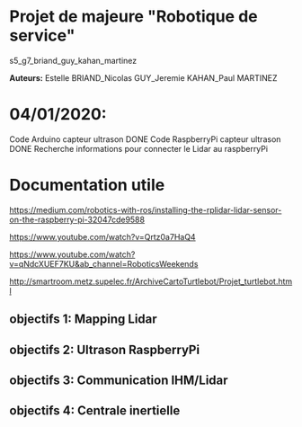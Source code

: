 # Projet de majeure "Robotique de service"
s5_g7_briand_guy_kahan_martinez

**Auteurs:** Estelle BRIAND_Nicolas GUY_Jeremie KAHAN_Paul MARTINEZ

# 04/01/2020:
Code Arduino capteur ultrason DONE
Code RaspberryPi capteur ultrason DONE
Recherche informations pour connecter le Lidar au raspberryPi

# Documentation utile

https://medium.com/robotics-with-ros/installing-the-rplidar-lidar-sensor-on-the-raspberry-pi-32047cde9588

https://www.youtube.com/watch?v=Qrtz0a7HaQ4

https://www.youtube.com/watch?v=qNdcXUEF7KU&ab_channel=RoboticsWeekends

http://smartroom.metz.supelec.fr/ArchiveCartoTurtlebot/Projet_turtlebot.html

## objectifs 1: Mapping Lidar

## objectifs 2: Ultrason RaspberryPi

## objectifs 3: Communication IHM/Lidar

## objectifs 4: Centrale inertielle 
